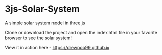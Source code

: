 # 3js-Solar-System
A simple solar system model in three.js

Clone or download the project and open the index.html file in your favorite browser to see the solar system!

View it in action here - https://drewpoo99.github.io
